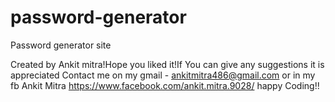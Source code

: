 # password-generator
Password generator site

Created by Ankit mitra!Hope you liked it!If You can give any suggestions it is appreciated
Contact me on my gmail - ankitmitra486@gmail.com
or in my fb
Ankit Mitra
https://www.facebook.com/ankit.mitra.9028/
happy Coding!!

